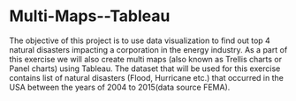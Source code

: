# Multi-Maps--Tableau
The objective of this project is to use data visualization to find out top 4 natural disasters impacting a corporation in the energy industry. As a part of this exercise we will also create multi maps (also known as Trellis charts or Panel charts) using Tableau. The dataset that will be used for this exercise contains list of natural disasters (Flood, Hurricane etc.) that occurred in the USA between the years of 2004 to 2015(data source FEMA).
